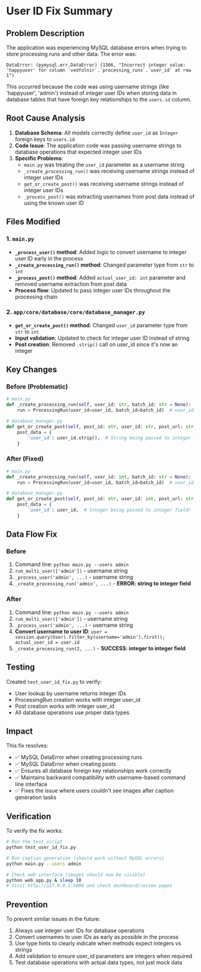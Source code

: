 # User ID Fix Summary

## Problem Description

The application was experiencing MySQL database errors when trying to store processing runs and other data. The error was:

```
DataError: (pymysql.err.DataError) (1366, "Incorrect integer value: 'happyuser' for column `vedfolnir`.`processing_runs`.`user_id` at row 1")
```

This occurred because the code was using username strings (like 'happyuser', 'admin') instead of integer user IDs when storing data in database tables that have foreign key relationships to the `users.id` column.

## Root Cause Analysis

1. **Database Schema**: All models correctly define `user_id` as `Integer` foreign keys to `users.id`
2. **Code Issue**: The application code was passing username strings to database operations that expected integer user IDs
3. **Specific Problems**:
   - `main.py` was treating the `user_id` parameter as a username string
   - `_create_processing_run()` was receiving username strings instead of integer user IDs
   - `get_or_create_post()` was receiving username strings instead of integer user IDs
   - `_process_post()` was extracting usernames from post data instead of using the known user ID

## Files Modified

### 1. `main.py`
- **`_process_user()` method**: Added logic to convert username to integer user ID early in the process
- **`_create_processing_run()` method**: Changed parameter type from `str` to `int`
- **`_process_post()` method**: Added `actual_user_id: int` parameter and removed username extraction from post data
- **Process flow**: Updated to pass integer user IDs throughout the processing chain

### 2. `app/core/database/core/database_manager.py`
- **`get_or_create_post()` method**: Changed `user_id` parameter type from `str` to `int`
- **Input validation**: Updated to check for integer user ID instead of string
- **Post creation**: Removed `.strip()` call on user_id since it's now an integer

## Key Changes

### Before (Problematic)
```python
# main.py
def _create_processing_run(self, user_id: str, batch_id: str = None):
    run = ProcessingRun(user_id=user_id, batch_id=batch_id)  # user_id is string!

# database_manager.py  
def get_or_create_post(self, post_id: str, user_id: str, post_url: str, post_content: str = None):
    post_data = {
        'user_id': user_id.strip(),  # String being passed to integer field!
    }
```

### After (Fixed)
```python
# main.py
def _create_processing_run(self, user_id: int, batch_id: str = None):
    run = ProcessingRun(user_id=user_id, batch_id=batch_id)  # user_id is integer!

# database_manager.py
def get_or_create_post(self, post_id: str, user_id: int, post_url: str, post_content: str = None):
    post_data = {
        'user_id': user_id,  # Integer being passed to integer field!
    }
```

## Data Flow Fix

### Before
1. Command line: `python main.py --users admin`
2. `run_multi_user(['admin'])` - username string
3. `_process_user('admin', ...)` - username string
4. `_create_processing_run('admin', ...)` - **ERROR: string to integer field**

### After
1. Command line: `python main.py --users admin`
2. `run_multi_user(['admin'])` - username string
3. `_process_user('admin', ...)` - username string
4. **Convert username to user ID**: `user = session.query(User).filter_by(username='admin').first(); actual_user_id = user.id`
5. `_create_processing_run(2, ...)` - **SUCCESS: integer to integer field**

## Testing

Created `test_user_id_fix.py` to verify:
- User lookup by username returns integer IDs
- ProcessingRun creation works with integer user_id
- Post creation works with integer user_id
- All database operations use proper data types

## Impact

This fix resolves:
- ✅ MySQL DataError when creating processing runs
- ✅ MySQL DataError when creating posts
- ✅ Ensures all database foreign key relationships work correctly
- ✅ Maintains backward compatibility with username-based command line interface
- ✅ Fixes the issue where users couldn't see images after caption generation tasks

## Verification

To verify the fix works:

```bash
# Run the test script
python test_user_id_fix.py

# Run caption generation (should work without MySQL errors)
python main.py --users admin

# Check web interface (images should now be visible)
python web_app.py & sleep 10
# Visit http://127.0.0.1:5000 and check dashboard/review pages
```

## Prevention

To prevent similar issues in the future:
1. Always use integer user IDs for database operations
2. Convert usernames to user IDs as early as possible in the process
3. Use type hints to clearly indicate when methods expect integers vs strings
4. Add validation to ensure user_id parameters are integers when required
5. Test database operations with actual data types, not just mock data